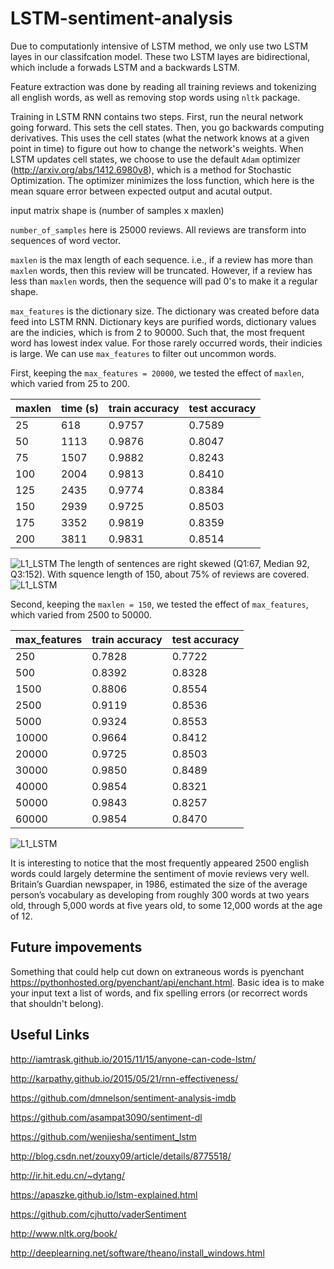 # LSTM-sentiment-analysis
Due to computationly intensive of LSTM method, we only use two LSTM layes in our classifcation model. These two LSTM layes are bidirectional, which include a forwads LSTM and a backwards LSTM. 

Feature extraction was done by reading all training reviews and tokenizing all english words, as well as removing stop words using `nltk` package.

Training in LSTM RNN contains two steps. First, run the neural network going forward. This sets the cell states.
Then, you go backwards computing derivatives. This uses the cell states (what the network knows at a given point in time) to figure out how to change the network's weights. When LSTM updates cell states, we choose to use the default `Adam` optimizer (http://arxiv.org/abs/1412.6980v8), which is a method for Stochastic Optimization. The optimizer minimizes the loss function, which here is the mean square error between expected output and acutal output.


input matrix shape is (number of samples x maxlen)

`number_of_samples` here is 25000 reviews. All reviews are transform into sequences of word vector.

`maxlen` is the max length of each sequence. i.e., if a review has more than `maxlen` words, then this review will be truncated. However, if a review has less than `maxlen` words, then the sequence will pad 0's to make it a regular shape.

`max_features` is the dictionary size. The dictionary was created before data feed into LSTM RNN. Dictionary keys are purified words, dictionary values are the indicies, which is from 2 to 90000. Such that, the most frequent word has lowest index value. For those rarely occurred words, their indicies is large. We can use `max_features` to filter out uncommon words.

First, keeping the `max_features = 20000`, we tested the effect of `maxlen`, which varied from 25 to 200.

maxlen	|	time (s) | train accuracy | test accuracy
---	|	--- | --- | ---
25 | 618 | 0.9757 | 0.7589
50 | 1113 | 0.9876 | 0.8047
75 | 1507 | 0.9882 | 0.8243
100 | 2004 | 0.9813 | 0.8410
125 | 2435 | 0.9774 | 0.8384
150 | 2939 | 0.9725 | 0.8503
175 | 3352 | 0.9819 | 0.8359
200 | 3811 | 0.9831 | 0.8514

![L1_LSTM](https://github.com/changhuixu/LSTM-sentiment-analysisblob/master/lstm/sentence_length.png "")
The length of sentences are right skewed (Q1:67, Median 92, Q3:152). With squence length of 150, about 75% of reviews are covered. 
![L1_LSTM](https://github.com/changhuixu/LSTM-sentiment-analysis/blob/master/lstm/length_accuracy.png "")


Second, keeping the `maxlen = 150`, we tested the effect of `max_features`, which varied from 2500 to 50000.

max_features	| train accuracy | test accuracy
---	| --- | ---
250 | 0.7828 | 0.7722
500 | 0.8392 | 0.8328
1500 | 0.8806 | 0.8554
2500 | 0.9119 | 0.8536
5000 | 0.9324 | 0.8553
10000 | 0.9664 | 0.8412
20000 | 0.9725 | 0.8503
30000 | 0.9850 | 0.8489
40000 | 0.9854 | 0.8321
50000 | 0.9843 | 0.8257
60000 | 0.9854 | 0.8470

![L1_LSTM](https://github.com/changhuixu/LSTM-sentiment-analysis/blob/master/feature_accuracy.png "")

It is interesting to notice that the most frequently appeared 2500 english words could largely determine the sentiment of movie reviews very well.
Britain’s Guardian newspaper, in 1986, estimated the size of the average person’s vocabulary as developing from roughly 300 words at two years old, through 5,000 words at five years old, to some 12,000 words at the age of 12.


## Future impovements

Something that could help cut down on extraneous words is pyenchant https://pythonhosted.org/pyenchant/api/enchant.html. Basic idea is to make your input text a list of words, and fix spelling errors (or recorrect words that shouldn't belong).


## Useful Links

http://iamtrask.github.io/2015/11/15/anyone-can-code-lstm/

http://karpathy.github.io/2015/05/21/rnn-effectiveness/
 
https://github.com/dmnelson/sentiment-analysis-imdb

https://github.com/asampat3090/sentiment-dl

https://github.com/wenjiesha/sentiment_lstm
 
http://blog.csdn.net/zouxy09/article/details/8775518/

http://ir.hit.edu.cn/~dytang/
 
https://apaszke.github.io/lstm-explained.html
 
https://github.com/cjhutto/vaderSentiment

http://www.nltk.org/book/

http://deeplearning.net/software/theano/install_windows.html

